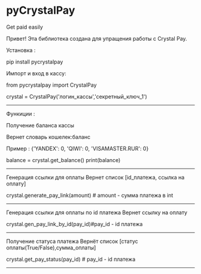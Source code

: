# pyCrystalPay
Get paid easily



 Привет! Эта библиотека создана для упращения работы с Crystal Pay.



  Установка : 
  
  pip install pycrystalpay
  
  
  Импорт и вход в кассу:
  
  

from pycrystalpay import CrystalPay 

crystal = CrystalPay('логин_кассы','секретный_ключ_1')



______________________________________________________

 
Функиции : 
 
 
 
 Получение баланса кассы
 
 Вернет словарь кошелек:баланс
 
 Пример : {'YANDEX': 0, 'QIWI': 0, 'VISAMASTER.RUR': 0}

balance = crystal.get_balance()
print(balance)
 ______________________________________________________
 
 
 
 
 Генерация ссылки для оплаты
 Вернет список [id_платежа, ссылка на оплату]

  
  crystal.generate_pay_link(amount) # amount - сумма платежа в int
  ______________________________________________________
   
 
 
 
 Генерация ссылки для оплаты по id платежа
 Вернет ссылку на оплату

  crystal.gen_pay_link_by_id(pay_id)#pay_id - id платежа
  ______________________________________________________
     
 
 
 
 Получение статуса платежа
 Вернёт список [статус оплаты(True/False),сумма_оплаты]

 crystal.get_pay_status(pay_id) # pay_id - id платежа  
 ______________________________________________________
  
  
  
 
